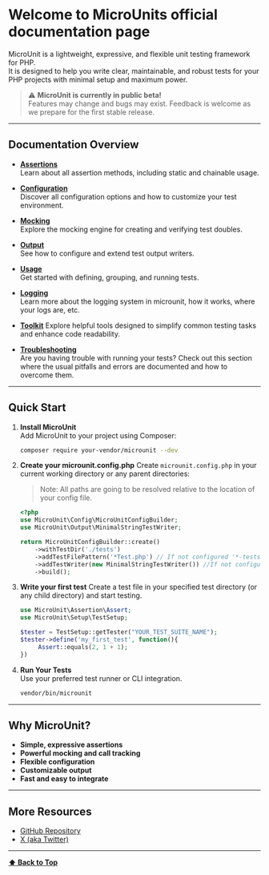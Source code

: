 # Welcome to MicroUnits official documentation page

MicroUnit is a lightweight, expressive, and flexible unit testing framework for PHP.  
It is designed to help you write clear, maintainable, and robust tests for your PHP projects with minimal setup and maximum power.

> ⚠️ **MicroUnit is currently in public beta!**  
> Features may change and bugs may exist. Feedback is welcome as we prepare for the first stable release.

---

## Documentation Overview

- **[Assertions](assertions.md)**  
  Learn about all assertion methods, including static and chainable usage.

- **[Configuration](configuration.md)**  
  Discover all configuration options and how to customize your test environment.

- **[Mocking](mocking.md)**  
  Explore the mocking engine for creating and verifying test doubles.

- **[Output](output.md)**  
  See how to configure and extend test output writers.

- **[Usage](usage.md)**  
  Get started with defining, grouping, and running tests.

- **[Logging](logging.md)**  
  Learn more about the logging system in microunit, how it works, where your logs are, etc.

- **[Toolkit](toolkit.md)**
  Explore helpful tools designed to simplify common testing tasks and enhance code readability.

- **[Troubleshooting](troubleshooting.md)**  
  Are you having trouble with running your tests? Check out this section where the usual pitfalls and errors are documented and how to overcome them.

---

## Quick Start

1. **Install MicroUnit**  
   Add MicroUnit to your project using Composer:

   ```sh
   composer require your-vendor/microunit --dev
   ```

2. **Create your microunit.config.php**
   Create `microunit.config.php` in your current working directory or any parent directories:

   > Note: All paths are going to be resolved relative to the location of your config file.

   ```php
   <?php
   use MicroUnit\Config\MicroUnitConfigBuilder;
   use MicroUnit\Output\MinimalStringTestWriter;

   return MicroUnitConfigBuilder::create()
       ->withTestDir('./tests')
       ->addTestFilePattern('*Test.php') // If not configured '*-tests.php' will be used
       ->addTestWriter(new MinimalStringTestWriter()) //If not configured MinimalStringTestWriter will be used
       ->build();
   ```

3. **Write your first test**
   Create a test file in your specified test directory (or any child directory) and start testing.

   ```php
   use MicroUnit\Assertion\Assert;
   use MicroUnit\Setup\TestSetup;

   $tester = TestSetup::getTester("YOUR_TEST_SUITE_NAME");
   $tester->define('my_first_test', function(){
        Assert::equals(2, 1 + 1);
   })
   ```

4. **Run Your Tests**  
    Use your preferred test runner or CLI integration.

   ```bash
   vendor/bin/microunit
   ```

---

## Why MicroUnit?

- **Simple, expressive assertions**
- **Powerful mocking and call tracking**
- **Flexible configuration**
- **Customizable output**
- **Fast and easy to integrate**

---

## More Resources

- [GitHub Repository](https://github.com/mitarnik04/MicroUnit)
- [X (aka Twitter)](https://x.com/MicroUnitPHP)

---

**[⬆ Back to Top](#)**
